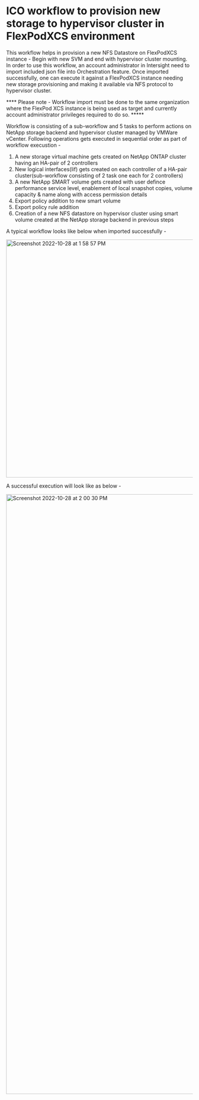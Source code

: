 # ICO workflow to provision new storage to hypervisor cluster in FlexPodXCS environment

This workflow helps in provision a new NFS Datastore on FlexPodXCS instance - Begin with new SVM and end with hypervisor cluster mounting. In order to use this workflow, an account administrator in Intersight need to import included json file into Orchestration feature. Once imported successfully, one can execute it against a FlexPodXCS instance needing new storage provisioning and making it available via NFS protocol to hypervisor cluster. 

**** Please note - Workflow import must be done to the same organization where the FlexPod XCS instance is being used as target and currently account administrator privileges required to do so. *****

Workflow is consisting of a sub-workflow and 5 tasks to perform actions on NetApp storage backend and hypervisor cluster managed by VMWare vCenter. Following operations gets executed in sequential order as part of workflow execustion - 

1. A new storage virtual machine gets created on NetApp ONTAP cluster having an HA-pair of 2 controllers
2. New logical interfaces(lif) gets created on each controller of a HA-pair cluster(sub-workflow consisting of 2 task one each for 2 controllers)
3. A new NetApp SMART volume gets created with user defince performance service level, enablement of local snapshot copies, volume capacity & name along with access permission details
4. Export policy addition to new smart volume
5. Export policy rule addition
6. Creation of a new NFS datastore on hypervisor cluster using smart volume created at the NetApp storage backend in previous steps

A typical workflow looks like below when imported successfully - 

<img width="641" alt="Screenshot 2022-10-28 at 1 58 57 PM" src="https://user-images.githubusercontent.com/12057795/198731304-63860209-2564-4f4f-badc-fa1ee821d757.png">


A successful execution will look like as below -

<img width="1616" alt="Screenshot 2022-10-28 at 2 00 30 PM" src="https://user-images.githubusercontent.com/12057795/198731530-9f85c521-7073-490d-9681-ea6d1a8640f9.png">
